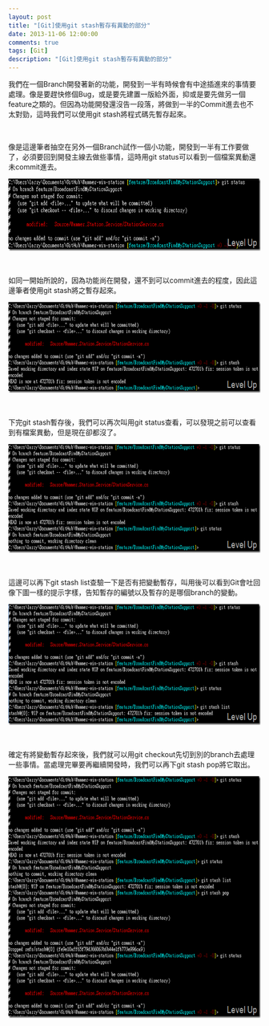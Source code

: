 ```yaml
---
layout: post
title: "[Git]使用git stash暫存有異動的部分"
date: 2013-11-06 12:00:00
comments: true
tags: [Git]
description: "[Git]使用git stash暫存有異動的部分"
---
```

<p>我們在一個Branch開發著新的功能，開發到一半有時候會有中途插進來的事情要處理。像是要趕快修個Bug，或是要先建置一版給外面，抑或是要先做另一個feature之類的。但因為功能開發還沒告一段落，將做到一半的Commit進去也不太對勁，這時我們可以使用git stash將程式碼先暫存起來。</p>  <p> </p>  <p>像是這邊筆者抽空在另外一個Branch試作一個小功能，開發到一半有工作要做了，必須要回到開發主線去做些事情，這時用git status可以看到一個檔案異動還未commit進去。</p>  <p><img style="border-top: 0px; border-right: 0px; border-bottom: 0px; border-left: 0px" border="0" alt="2013-01-03_215339" src="\images\posts\46e89c0f-2e85-4db9-94e6-5d6607901675\2013-01-03_215339_thumb_1.png" width="652" height="144" /></a></p>  <p> </p>  <p>如同一開始所說的，因為功能尚在開發，還不到可以commit進去的程度，因此這邊筆者使用git stash將之暫存起來。</p>  <p><a href="http://files.dotblogs.com.tw/larrynung/1301/Gitgitstash_11CBF/2013-01-03_215456_4.png"><img style="border-top: 0px; border-right: 0px; border-bottom: 0px; border-left: 0px" border="0" alt="2013-01-03_215456" src="\images\posts\46e89c0f-2e85-4db9-94e6-5d6607901675\2013-01-03_215456_thumb_1.png" width="644" height="181" /></a></p>  <p> </p>  <p>下完git stash暫存後，我們可以再次叫用git status查看，可以發現之前可以查看到有檔案異動，但是現在卻都沒了。</p>  <p><a href="http://files.dotblogs.com.tw/larrynung/1301/Gitgitstash_11CBF/2013-01-03_215523_2.png"><img style="border-top: 0px; border-right: 0px; border-bottom: 0px; border-left: 0px" border="0" alt="2013-01-03_215523" src="\images\posts\46e89c0f-2e85-4db9-94e6-5d6607901675\2013-01-03_215523_thumb.png" width="644" height="217" /></a></p>  <p> </p>  <p>這邊可以再下git stash list查驗一下是否有把變動暫存，叫用後可以看到Git會吐回像下圖一樣的提示字樣，告知暫存的編號以及暫存的是哪個branch的變動。</p>  <p><a href="http://files.dotblogs.com.tw/larrynung/1301/Gitgitstash_11CBF/2013-01-03_215555_2.png"><img style="border-top: 0px; border-right: 0px; border-bottom: 0px; border-left: 0px" border="0" alt="2013-01-03_215555" src="\images\posts\46e89c0f-2e85-4db9-94e6-5d6607901675\2013-01-03_215555_thumb.png" width="644" height="241" /></a> </p>  <p> </p>  <p>確定有將變動暫存起來後，我們就可以用git checkout先切到別的branch去處理一些事情。當處理完畢要再繼續開發時，我們可以再下git stash pop將它取出。</p>  <p><a href="http://files.dotblogs.com.tw/larrynung/1301/Gitgitstash_11CBF/2013-01-03_215629_2.png"><img style="border-top: 0px; border-right: 0px; border-bottom: 0px; border-left: 0px" border="0" alt="2013-01-03_215629" src="\images\posts\46e89c0f-2e85-4db9-94e6-5d6607901675\2013-01-03_215629_thumb.png" width="644" height="482" /></p>